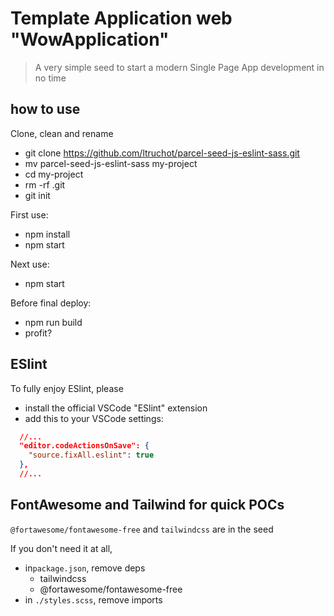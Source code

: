 # Template Application web "WowApplication"

> A very simple seed to start a modern Single Page App development in no time
> 
## how to use

Clone, clean and rename
- git clone https://github.com/ltruchot/parcel-seed-js-eslint-sass.git
- mv parcel-seed-js-eslint-sass my-project
- cd my-project
- rm -rf .git
- git init

First use:
- npm install
- npm start

Next use:
- npm start

Before final deploy:
- npm run build
- profit?

## ESlint

To fully enjoy ESlint, please
- install the official VSCode "ESlint" extension
- add this to your VSCode settings:
```json
  //...
  "editor.codeActionsOnSave": {
    "source.fixAll.eslint": true
  },
  //...
```

## FontAwesome and Tailwind for quick POCs 

`@fortawesome/fontawesome-free` and `tailwindcss` are in the seed

  
If you don't need it at all, 
- in`package.json`, remove deps
    - tailwindcss
    - @fortawesome/fontawesome-free
- in `./styles.scss`, remove imports
